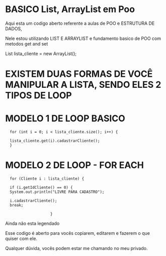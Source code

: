 # BASICO List, ArrayList em Poo

Aqui esta um codigo aberto referente a aulas de POO e ESTRUTURA DE DADOS,

Nele estou utilizando LIST E ARRAYLIST e fundamento basico de POO com metodos get and set

List<Cliente> lista_cliente = new ArrayList();


# EXISTEM DUAS FORMAS DE VOCÊ MANIPULAR A LISTA, SENDO ELES 2 TIPOS DE LOOP

# MODELO 1 DE LOOP BASICO


      for (int i = 0; i < lista_cliente.size(); i++) {
                        
      lista_cliente.get(i).cadastrarCliente();
      } 
                                               
# MODELO 2 DE LOOP - FOR EACH
                                               
                                               
      for (Cliente i : lista_cliente) {

      if (i.getIdCliente() == 0) {
      System.out.println("LIVRE PARA CADASTRO");

      i.cadastrarCliente();
      break;

                        }                                         
                                               
                                               


Ainda não esta legendado




Esse codigo é aberto para vocês copiarem, editarem e fazerem o que quiser com ele.

Qualquer dúvida, vocês podem estar me chamando no meu privado.



